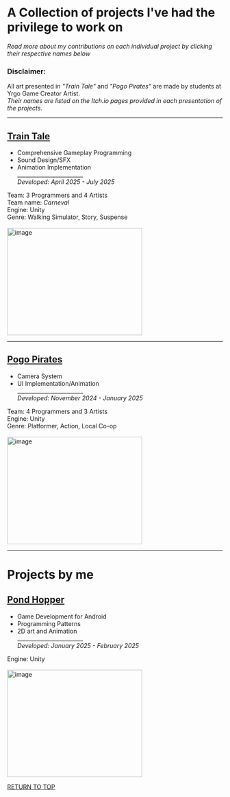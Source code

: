 <a name="TOP"></a>

# A Collection of projects I've had the privilege to work on
*Read more about my contributions on each individual project by clicking their respective names below*

### Disclaimer:
All art presented in *"Train Tale"* and *"Pogo Pirates"* are made by students at Yrgo Game Creator Artist.\
_Their names are listed on the Itch.io pages provided in each presentation of the projects._
___________________________________________________________________
## [Train Tale](https://github.com/ewigur/Portfolio/blob/main/Train%20Tale/README.md)
 - Comprehensive Gameplay Programming
 - Sound Design/SFX
 - Animation Implementation\
________________________\
*Developed: April 2025 - July 2025*

Team: 3 Programmers and 4 Artists\
Team name: *Carneval*\
Engine: Unity\
Genre: Walking Simulator, Story, Suspense\
\
<img width="315" height="250" alt="image" src="https://github.com/user-attachments/assets/6da9ffc9-b982-4ffa-be03-1cc46e4982a5" />
___________________________________________

## [Pogo Pirates](https://github.com/ewigur/Portfolio/blob/main/Pogo%20Pirates/README.md)
- Camera System
- UI Implementation/Animation\
________________________\
*Developed: November 2024 - January 2025*

Team: 4 Programmers and 3 Artists\
Engine: Unity\
Genre: Platformer, Action, Local Co-op\
\
<img width="315" height="250" alt="image" src="https://github.com/user-attachments/assets/57fd2998-7ce7-4496-b774-4940a2e5e7a1" />
________________________________________

# Projects by me


## [Pond Hopper](https://github.com/ewigur/Portfolio/blob/main/Pond%20Hopper/README.md)
- Game Development for Android
- Programming Patterns
- 2D art and Animation\
________________________\
*Developed: January 2025 - February 2025*

Engine: Unity\
\
<img width="315" height="250" alt="image" src="https://github.com/ewigur/Portfolio/blob/main/ThumbNails/PH.png" />

[RETURN TO TOP](#TOP)
             <a name="TOP"></a>  
